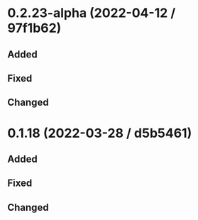 # 0.2.23-alpha (2022-04-12 / 97f1b62)

## Added

## Fixed

## Changed

# 0.1.18 (2022-03-28 / d5b5461)

## Added

## Fixed

## Changed